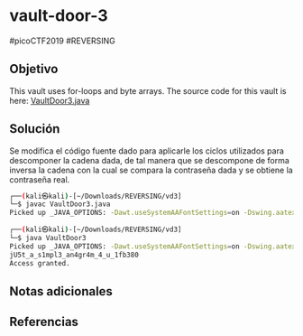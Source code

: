 # vault-door-3
#picoCTF2019 #REVERSING 
## Objetivo
This vault uses for-loops and byte arrays. The source code for this vault is here: [VaultDoor3.java](https://jupiter.challenges.picoctf.org/static/a648ca6dd275b9454c5d0de6d0f6efd3/VaultDoor3.java)
## Solución
Se modifica el código fuente dado para aplicarle los ciclos utilizados para descomponer la cadena dada, de tal manera que se descompone de forma inversa la cadena con la cual se compara la contraseña dada y se obtiene la contraseña real.

```bash
┌──(kali㉿kali)-[~/Downloads/REVERSING/vd3]
└─$ javac VaultDoor3.java
Picked up _JAVA_OPTIONS: -Dawt.useSystemAAFontSettings=on -Dswing.aatext=true
                                                                                 
┌──(kali㉿kali)-[~/Downloads/REVERSING/vd3]
└─$ java VaultDoor3       
Picked up _JAVA_OPTIONS: -Dawt.useSystemAAFontSettings=on -Dswing.aatext=true
jU5t_a_s1mpl3_an4gr4m_4_u_1fb380
Access granted.

```
## Notas adicionales

## Referencias
